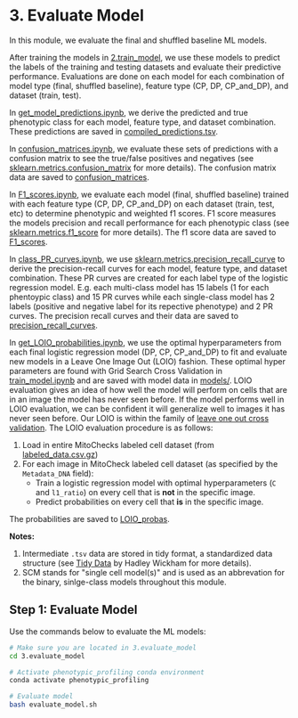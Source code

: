 # 3. Evaluate Model

In this module, we evaluate the final and shuffled baseline ML models.

After training the models in [2.train_model](../2.train_model/), we use these models to predict the labels of the training and testing datasets and evaluate their predictive performance.
Evaluations are done on each model for each combination of model type (final, shuffled baseline), feature type (CP, DP, CP_and_DP), and dataset (train, test).

In [get_model_predictions.ipynb](get_model_predictions.ipynb), we derive the predicted and true phenotypic class for each model, feature type, and dataset combination.
These predictions are saved in [compiled_predictions.tsv](predictions/compiled_predictions.tsv).

In [confusion_matrices.ipynb](confusion_matrices.ipynb), we evaluate these sets of predictions with a confusion matrix to see the true/false positives and negatives (see [sklearn.metrics.confusion_matrix](https://scikit-learn.org/stable/modules/generated/sklearn.metrics.confusion_matrix.html) for more details).
The confusion matrix data are saved to [confusion_matrices](evaluations/confusion_matrices).

In [F1_scores.ipynb](F1_scores.ipynb), we evaluate each model (final, shuffled baseline) trained with each feature type (CP, DP, CP_and_DP) on each dataset (train, test, etc) to determine phenotypic and weighted f1 scores.
F1 score measures the models precision and recall performance for each phenotypic class (see [sklearn.metrics.f1_score](https://scikit-learn.org/stable/modules/generated/sklearn.metrics.f1_score.html) for more details).
The f1 score data are saved to [F1_scores](evaluations/F1_scores).

In [class_PR_curves.ipynb](class_PR_curves.ipynb), we use [sklearn.metrics.precision_recall_curve](https://scikit-learn.org/stable/modules/generated/sklearn.metrics.precision_recall_curve.html) to derive the precision-recall curves for each model, feature type, and dataset combination.
These PR curves are created for each label type of the logistic regression model.
E.g. each multi-class model has 15 labels (1 for each phentoypic class) and 15 PR curves while each single-class model has 2 labels (positive and negative label for its repective phenotype) and 2 PR curves.
The precision recall curves and their data are saved to [precision_recall_curves](evaluations/precision_recall_curves/).

In [get_LOIO_probabilities.ipynb](get_LOIO_probabilities.ipynb), we use the optimal hyperparameters from each final logistic regression model (DP, CP, CP_and_DP) to fit and evaluate new models in a Leave One Image Out (LOIO) fashion.
These optimal hyper parameters are found with Grid Search Cross Validation in [train_model.ipynb](../2.train_model/train_model.ipynb) and are saved with model data in [models/](../2.train_model/models/).
LOIO evaluation gives an idea of how well the model will perform on cells that are in an image the model has never seen before.
If the model performs well in LOIO evaluation, we can be confident it will generalize well to images it has never seen before.
Our LOIO is within the family of [leave one out cross validation](https://machinelearningmastery.com/loocv-for-evaluating-machine-learning-algorithms/).
The LOIO evaluation procedure is as follows:
1) Load in entire MitoChecks labeled cell dataset (from [labeled_data.csv.gz](../data/labeled_data.csv.gz))
2) For each image in MitoCheck labeled cell dataset (as specified by the `Metadata_DNA` field):
    - Train a logistic regression model with optimal hyperparameters (`C` and `l1_ratio`) on every cell that is **not** in the specific image.
    - Predict probabilities on every cell that **is** in the specific image.

The probabilities are saved to [LOIO_probas](evaluations/LOIO_probas).

**Notes:** 
1) Intermediate `.tsv` data are stored in tidy format, a standardized data structure (see [Tidy Data](https://vita.had.co.nz/papers/tidy-data.pdf) by Hadley Wickham for more details).
2) SCM stands for "single cell model(s)" and is used as an abbrevation for the binary, sinlge-class models throughout this module.

## Step 1: Evaluate Model

Use the commands below to evaluate the ML models:

```sh
# Make sure you are located in 3.evaluate_model
cd 3.evaluate_model

# Activate phenotypic_profiling conda environment
conda activate phenotypic_profiling

# Evaluate model
bash evaluate_model.sh
```